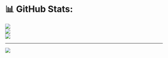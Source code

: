 # 📊 GitHub Stats:
![](https://github-readme-stats.vercel.app/api?username=mddirga&theme=merko&hide_border=false&include_all_commits=true&count_private=false)<br/>
![](https://nirzak-streak-stats.vercel.app/?user=mddirga&theme=merko&hide_border=false)<br/>
![](https://github-readme-stats.vercel.app/api/top-langs/?username=mddirga&theme=merko&hide_border=false&include_all_commits=true&count_private=false&layout=compact)

---
[![](https://visitcount.itsvg.in/api?id=mddirga&icon=0&color=0)](https://visitcount.itsvg.in)

<!-- Proudly created with GPRM ( https://gprm.itsvg.in ) -->
